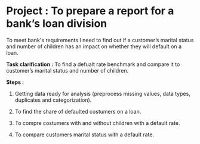 # Project : To prepare a report for a bank’s loan division

To meet bank's requirements I need to find out if a customer’s marital status and number of children has an impact on whether they will default on a loan.

**Task clarification :** To find a defualt rate benchmark and compare it to customer’s marital status and number of children.

**Steps :**

1. Getting data ready for analysis (preprocess missing values, data types, duplicates and categorization).

2. To find the share of defaulted costumers on a loan.

3. To compre costumers with and without children with a default rate.

4. To compare customers marital status with a default rate.





